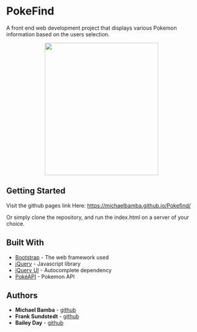 # PokeFind
A front end web development project that displays various Pokemon information based on the users selection.

<p align="center">
 <img src="https://media.giphy.com/media/RfSysWsiNtMe27kKAE/giphy.gif" width="300" height="350" />
</p>

## Getting Started

Visit the github pages link Here: https://michaelbamba.github.io/Pokefind/

Or simply clone the repository, and run the index.html on a server of your choice.

## Built With

* [Bootstrap](https://getbootstrap.com/) - The web framework used
* [jQuery](https://jquery.com/) - Javascript library
* [jQuery UI](https://jqueryui.com/) - Autocomplete dependency
* [PokéAPI](https://pokeapi.co/) - Pokemon API


## Authors

* **Michael Bamba** -  [github](https://github.com/MichaelBamba)
* **Frank Sundstedt** -  [github](https://github.com/fsundstedt)
* **Bailey Day** -  [github](https://github.com/BaileyDay)
